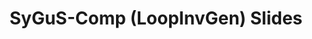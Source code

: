 ---
layout: external
link: https://docs.google.com/presentation/d/19TpHYlL7hp_Mq7kHjClp53cH0P8ExcFrfUD_ekTAQ2A/present#slide=id.p

type: competition

title: 'SyGuS-Comp (LoopInvGen) Slides'

heading: '=sc^LoopInvGen^sc='
publink: syguscomp_loopinvgen

target: '[SyGuS-Comp](https://sygus.org)'

frames: 20
tech: {icon: 'fab fa-google', name: 'Google Slides'}
---